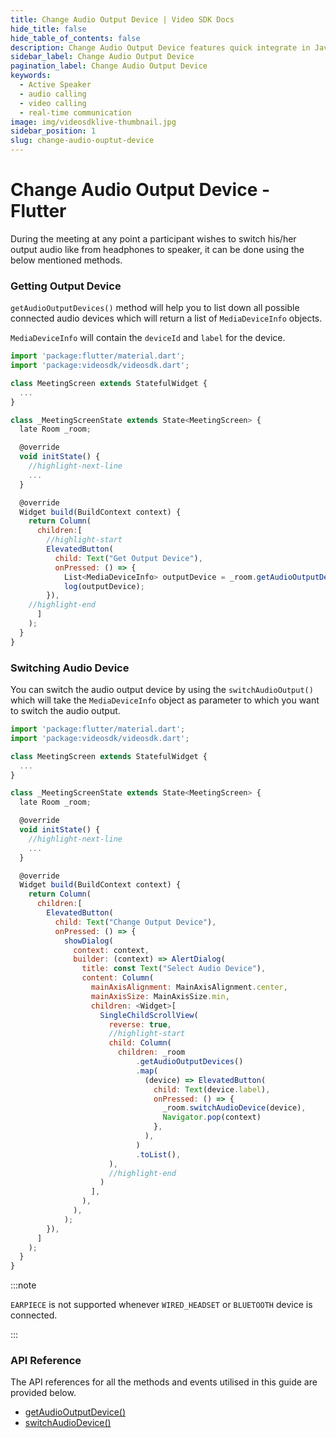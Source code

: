```yaml
---
title: Change Audio Output Device | Video SDK Docs
hide_title: false
hide_table_of_contents: false
description: Change Audio Output Device features quick integrate in Javascript, React JS, Android, IOS, React Native, Flutter with Video SDK to add live video & audio conferencing to your applications.
sidebar_label: Change Audio Output Device
pagination_label: Change Audio Output Device
keywords:
  - Active Speaker
  - audio calling
  - video calling
  - real-time communication
image: img/videosdklive-thumbnail.jpg
sidebar_position: 1
slug: change-audio-ouptut-device
---
```


# Change Audio Output Device - Flutter

During the meeting at any point a participant wishes to switch his/her output audio like from headphones to speaker, it can be done using the below mentioned methods.

### Getting Output Device

`getAudioOutputDevices()` method will help you to list down all possible connected audio devices which will return a list of `MediaDeviceInfo` objects.

`MediaDeviceInfo` will contain the `deviceId` and `label` for the device.

```js
import 'package:flutter/material.dart';
import 'package:videosdk/videosdk.dart';

class MeetingScreen extends StatefulWidget {
  ...
}

class _MeetingScreenState extends State<MeetingScreen> {
  late Room _room;

  @override
  void initState() {
    //highlight-next-line
    ...
  }

  @override
  Widget build(BuildContext context) {
    return Column(
      children:[
        //highlight-start
        ElevatedButton(
          child: Text("Get Output Device"),
          onPressed: () => {
            List<MediaDeviceInfo> outputDevice = _room.getAudioOutputDevices()
            log(outputDevice);
        }),
    //highlight-end
      ]
    );
  }
}
```

### Switching Audio Device

You can switch the audio output device by using the `switchAudioOutput()` which will take the `MediaDeviceInfo` object as parameter to which you want to switch the audio output.

```js
import 'package:flutter/material.dart';
import 'package:videosdk/videosdk.dart';

class MeetingScreen extends StatefulWidget {
  ...
}

class _MeetingScreenState extends State<MeetingScreen> {
  late Room _room;

  @override
  void initState() {
    //highlight-next-line
    ...
  }

  @override
  Widget build(BuildContext context) {
    return Column(
      children:[
        ElevatedButton(
          child: Text("Change Output Device"),
          onPressed: () => {
            showDialog(
              context: context,
              builder: (context) => AlertDialog(
                title: const Text("Select Audio Device"),
                content: Column(
                  mainAxisAlignment: MainAxisAlignment.center,
                  mainAxisSize: MainAxisSize.min,
                  children: <Widget>[
                    SingleChildScrollView(
                      reverse: true,
                      //highlight-start
                      child: Column(
                        children: _room
                            .getAudioOutputDevices()
                            .map(
                              (device) => ElevatedButton(
                                child: Text(device.label),
                                onPressed: () => {
                                  _room.switchAudioDevice(device),
                                  Navigator.pop(context)
                                },
                              ),
                            )
                            .toList(),
                      ),
                      //highlight-end
                    )
                  ],
                ),
              ),
            );
        }),
      ]
    );
  }
}
```

:::note

`EARPIECE` is not supported whenever `WIRED_HEADSET` or `BLUETOOTH` device is connected.

:::

### API Reference

The API references for all the methods and events utilised in this guide are provided below.

- [getAudioOutputDevice()](/flutter/api/sdk-reference/room-class/methods#getaudiooutputdevice)
- [switchAudioDevice()](/flutter/api/sdk-reference/room-class/methods#switchAudioDevice)
